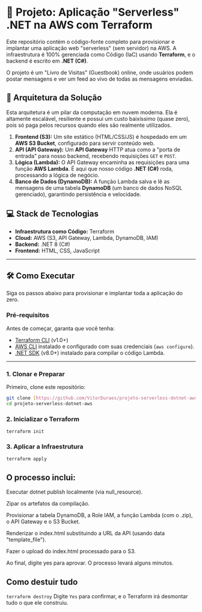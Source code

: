 # 🚀 Projeto: Aplicação "Serverless" .NET na AWS com Terraform

Este repositório contém o código-fonte completo para provisionar e implantar uma aplicação web "serverless" (sem servidor) na AWS. A infraestrutura é 100% gerenciada como Código (IaC) usando **Terraform**, e o backend é escrito em **.NET (C#)**.

O projeto é um "Livro de Visitas" (Guestbook) online, onde usuários podem postar mensagens e ver um feed ao vivo de todas as mensagens enviadas.

## 🎯 Arquitetura da Solução

Esta arquitetura é um pilar da computação em nuvem moderna. Ela é altamente escalável, resiliente e possui um custo baixíssimo (quase zero), pois só paga pelos recursos quando eles são realmente utilizados.

1.  **Frontend (S3):** Um site estático (HTML/CSS/JS) é hospedado em um **AWS S3 Bucket**, configurado para servir conteúdo web.
2.  **API (API Gateway):** Um **API Gateway** HTTP atua como a "porta de entrada" para nosso backend, recebendo requisições `GET` e `POST`.
3.  **Lógica (Lambda):** O API Gateway encaminha as requisições para uma função **AWS Lambda**. É aqui que nosso código **.NET (C#)** roda, processando a lógica de negócio.
4.  **Banco de Dados (DynamoDB):** A função Lambda salva e lê as mensagens de uma tabela **DynamoDB** (um banco de dados NoSQL gerenciado), garantindo persistência e velocidade.

## 💻 Stack de Tecnologias

- **Infraestrutura como Código:** Terraform
- **Cloud:** AWS (S3, API Gateway, Lambda, DynamoDB, IAM)
- **Backend:** .NET 8 (C#)
- **Frontend:** HTML, CSS, JavaScript

---

## 🛠️ Como Executar

Siga os passos abaixo para provisionar e implantar toda a aplicação do zero.

### Pré-requisitos

Antes de começar, garanta que você tenha:

- [Terraform CLI](https://learn.hashicorp.com/tutorials/terraform/install-cli) (v1.0+)
- [AWS CLI](https://aws.amazon.com/pt/cli/) instalado e configurado com suas credenciais (`aws configure`).
- [.NET SDK](https://dotnet.microsoft.com/en-us/download) (v8.0+) instalado para compilar o código Lambda.

---

### 1. Clonar e Preparar

Primeiro, clone este repositório:

```bash
git clone [https://github.com/VitorDuraes/projeto-serverless-dotnet-aws.git](https://github.com/VitorDuraes/projeto-serverless-dotnet-aws.git)
cd projeto-serverless-dotnet-aws
```

### 2. Inicializar o Terraform

`terraform init`

### 3. Aplicar a Infraestrutura

`terraform apply`

## O processo inclui:

Executar dotnet publish localmente (via null_resource).

Zipar os artefatos da compilação.

Provisionar a tabela DynamoDB, a Role IAM, a função Lambda (com o .zip), o API Gateway e o S3 Bucket.

Renderizar o index.html substituindo a URL da API (usando data "template_file").

Fazer o upload do index.html processado para o S3.

Ao final, digite yes para aprovar. O processo levará alguns minutos.

## Como destuir tudo

`terraform destroy`
Digite `Yes` para confirmar, e o Terraform irá desmontar tudo o que ele construiu.
